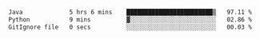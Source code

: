 <!--START_SECTION:waka-->

```txt
Java             5 hrs 6 mins    ████████████████████████▒   97.11 %
Python           9 mins          ▓░░░░░░░░░░░░░░░░░░░░░░░░   02.86 %
GitIgnore file   0 secs          ░░░░░░░░░░░░░░░░░░░░░░░░░   00.03 %
```

<!--END_SECTION:waka-->

